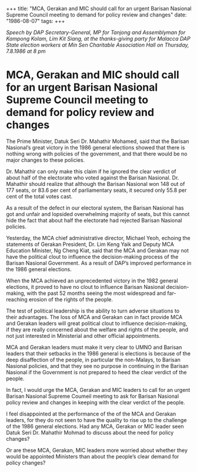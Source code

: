 +++ 
title: "MCA, Gerakan and MIC should call for an urgent Barisan Nasional Supreme Council meeting to demand for policy review and changes"
date: "1986-08-07"
tags:
+++

_Speech by DAP Secretary-General, MP for Tanjong and Assemblyman for Kampong Kolam, Lim Kit Siang, at the thanks-giving party for Malacca DAP State election workers at Min Sen Charitable Association Hall on Thursday, 7.8.1986 at 8 pm_

# MCA, Gerakan and MIC should call for an urgent Barisan Nasional Supreme Council meeting to demand for policy review and changes

The Prime Minister, Datuk Seri Dr. Mahathir Mohamed, said that the Barisan Nasional’s great victory in the 1986 general elections showed that there is nothing wrong with policies of the government, and that there would be no major changes to these policies.</u>

Dr. Mahathir can only make this claim if he ignored the clear verdict of about half of the electorate who voted against the Barisan Nasional. Dr. Mahathir should realize that although the Barisan Nasional won 148 out of 177 seats, or 83.6 per cent of parliamentary seats, it secured only 55.8 per cent of the total votes cast.

As a result of the defect in our electoral system, the Barisan Nasional has got and unfair and lopsided overwhelming majority of seats, but this cannot hide the fact that about half the electorate had rejected Barisan Nasional policies.   

Yesterday, the MCA chief administrative director, Michael Yeoh, echoing the statements of Gerakan President, Dr. Lim Keng Yaik and Deputy MCA Education Minister, Ng Cheng Kiat, said that the MCA and Gerakan may not have the political clout to influence the decision-making process of the Barisan Nasional Government. As a result of DAP’s improved performance in the 1986 general elections.

When the MCA achieved an unprecedented victory in the 1982 general elections, it proved to have no clout to influence Barisan Nasional decision-making, with the past 52 months seeing the most widespread and far-reaching erosion of the rights of the people.

The test of political leadership is the ability to turn adverse situations to their advantages. The loss of MCA and Gerakan can in fact provide MCA and Gerakan leaders will great political clout to influence decision-making, if they are really concerned about the welfare and rights of the people, and not just interested in Ministerial and other official appointments.

MCA and Gerakan leaders must make it very clear to UMNO and Barisan leaders that their setbacks in the 1986 general is elections is because of the deep disaffection of the people, in particular the non-Malays, to Barisan Nasional policies, and that they see no purpose in continuing in the Barisan Nasional if the Government is not prepared to heed the clear verdict of the people.

In fact, I would urge the MCA, Gerakan and MIC leaders to call for an urgent Barisan Nasional Supreme Coumeil meeting to ask for Barisan Nasional policy review and changes in keeping with the clear verdict of the people. 

I feel disappointed at the performance of the of the MCA and Gerakan leaders, for they do not seen to have the quality to rise up to the challenge of the 1986 general elections. Had any MCA, Gerakan or MIC leader seen Datuk Seri Dr. Mahathir Mohmad to discuss about the need for policy changes?


Or are these MCA, Gerakan, MIC leaders more worried about whether they would be appointed Ministers than about the people’s clear demand for policy changes?
 
